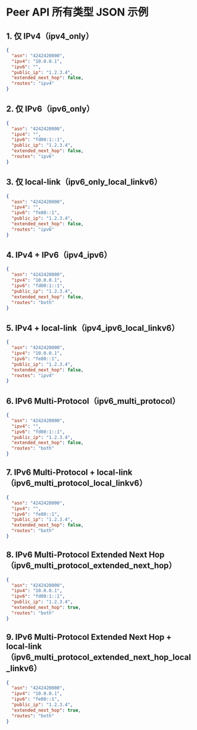 # Peer API 所有类型 JSON 示例

## 1. 仅 IPv4（ipv4_only）
```json
{
  "asn": "4242420000",
  "ipv4": "10.0.0.1",
  "ipv6": "",
  "public_ip": "1.2.3.4",
  "extended_next_hop": false,
  "routes": "ipv4"
}
```

## 2. 仅 IPv6（ipv6_only）
```json
{
  "asn": "4242420000",
  "ipv4": "",
  "ipv6": "fd00:1::1",
  "public_ip": "1.2.3.4",
  "extended_next_hop": false,
  "routes": "ipv6"
}
```

## 3. 仅 local-link（ipv6_only_local_linkv6）
```json
{
  "asn": "4242420000",
  "ipv4": "",
  "ipv6": "fe80::1",
  "public_ip": "1.2.3.4",
  "extended_next_hop": false,
  "routes": "ipv6"
}
```

## 4. IPv4 + IPv6（ipv4_ipv6）
```json
{
  "asn": "4242420000",
  "ipv4": "10.0.0.1",
  "ipv6": "fd00:1::1",
  "public_ip": "1.2.3.4",
  "extended_next_hop": false,
  "routes": "both"
}
```

## 5. IPv4 + local-link（ipv4_ipv6_local_linkv6）
```json
{
  "asn": "4242420000",
  "ipv4": "10.0.0.1",
  "ipv6": "fe80::1",
  "public_ip": "1.2.3.4",
  "extended_next_hop": false,
  "routes": "ipv4"
}
```

## 6. IPv6 Multi-Protocol（ipv6_multi_protocol）
```json
{
  "asn": "4242420000",
  "ipv4": "",
  "ipv6": "fd00:1::1",
  "public_ip": "1.2.3.4",
  "extended_next_hop": false,
  "routes": "both"
}
```

## 7. IPv6 Multi-Protocol + local-link（ipv6_multi_protocol_local_linkv6）
```json
{
  "asn": "4242420000",
  "ipv4": "",
  "ipv6": "fe80::1",
  "public_ip": "1.2.3.4",
  "extended_next_hop": false,
  "routes": "both"
}
```

## 8. IPv6 Multi-Protocol Extended Next Hop（ipv6_multi_protocol_extended_next_hop）
```json
{
  "asn": "4242420000",
  "ipv4": "10.0.0.1",
  "ipv6": "fd00:1::1",
  "public_ip": "1.2.3.4",
  "extended_next_hop": true,
  "routes": "both"
}
```

## 9. IPv6 Multi-Protocol Extended Next Hop + local-link（ipv6_multi_protocol_extended_next_hop_local_linkv6）
```json
{
  "asn": "4242420000",
  "ipv4": "10.0.0.1",
  "ipv6": "fe80::1",
  "public_ip": "1.2.3.4",
  "extended_next_hop": true,
  "routes": "both"
}
```
